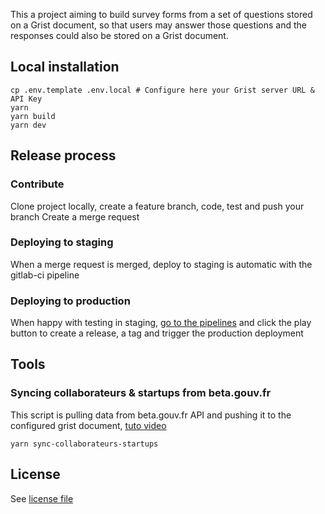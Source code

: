 This a project aiming to build survey forms from a set of questions stored on a Grist document, so that users may answer those questions and the responses could also be stored on a Grist document.

## Local installation

```
cp .env.template .env.local # Configure here your Grist server URL & API Key
yarn
yarn build
yarn dev
```

## Release process

### Contribute

Clone project locally, create a feature branch, code, test and push your branch
Create a merge request

### Deploying to staging

When a merge request is merged, deploy to staging is automatic with the gitlab-ci pipeline

### Deploying to production

When happy with testing in staging, [go to the pipelines](https://gitlab.com/incubateur-territoires/incubateur/survey-builder/-/pipelines) and click the play button to create a release, a tag and trigger the production deployment

## Tools

### Syncing collaborateurs & startups from beta.gouv.fr

This script is pulling data from beta.gouv.fr API and pushing it to the configured grist document, [tuto video](https://www.loom.com/share/cc349d78023547d1b3ea4173472e0325)

```
yarn sync-collaborateurs-startups
```

## License

See [license file](License.md)